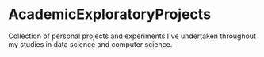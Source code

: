 # AcademicExploratoryProjects
Collection of personal projects and experiments I've undertaken throughout my studies in data science and computer science.
